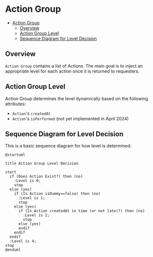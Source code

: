 # Action Group


<!-- TOC -->

- [Action Group](#action-group)
  - [Overview](#overview)
  - [Action Group Level](#action-group-level)
  - [Sequence Diagram for Level Decision](#sequence-diagram-for-level-decision)

<!-- /TOC -->

## Overview

`Action Group` contains a list of Actions. The main goal is to inject an appropriate level for each action once it is returned to requesters.


## Action Group Level

Action Group determines the level dynamically based on the following attributes:
- `Action`'s `createdAt`
- `Action`'s `isPerformed` (not yet implemented in April 2024)


## Sequence Diagram for Level Decision
This is a basic sequence diagram for how level is determined:
```plantuml
@startuml

title Action Group Level Decision

start
  if (Does Action Exist?) then (no)
    :Level is 0;
    stop
  else (yes)
    if (Is Action isDummy==false) then (no)
      :Level is 1;
      stop
    else (yes)
      if (Is Action createdAt in time (or not late)?) then (no)
        :Level is 2;
        stop
      else (yes)
      endif
    endif
  endif
  :Level is 4;
stop
@enduml
```
